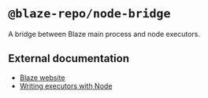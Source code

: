 # `@blaze-repo/node-bridge`

A bridge between Blaze main process and node executors.

## External documentation

- [Blaze website](https://blaze-monorepo.dev)
- [Writing executors with Node](https://blaze-monorepo.dev/docs/executors/languages/node)